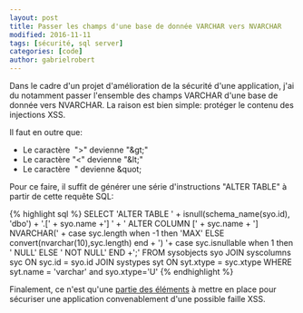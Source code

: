 ```yaml
---
layout: post
title: Passer les champs d'une base de donnée VARCHAR vers NVARCHAR
modified: 2016-11-11
tags: [sécurité, sql server]
categories: [code]
author: gabrielrobert
---
```


Dans le cadre d'un projet d'amélioration de la sécurité d'une application, j'ai du notamment passer l'ensemble des champs VARCHAR d'une base de donnée vers NVARCHAR. La raison est bien simple: protéger le contenu des injections XSS.

Il faut en outre que:
- Le caractère &nbsp;"&gt;" devienne "&amp;gt;"
- Le caractère "&lt;" devienne "&amp;lt;"
- Le caractère &nbsp;" devienne &amp;quot;

Pour ce faire, il suffit de générer une série d'instructions "ALTER TABLE" à partir de cette requête SQL:

{% highlight sql %}
SELECT 'ALTER TABLE ' + isnull(schema_name(syo.id), 'dbo') + '.[' +  syo.name +'] ' 
    + ' ALTER COLUMN [' + syc.name + '] NVARCHAR(' + case syc.length when -1 then 'MAX' 
        ELSE convert(nvarchar(10),syc.length) end + ') '+ 
        case  syc.isnullable when 1 then ' NULL' ELSE ' NOT NULL' END +';' 
   FROM sysobjects syo 
   JOIN syscolumns syc ON 
     syc.id = syo.id 
   JOIN systypes syt ON 
     syt.xtype = syc.xtype 
   WHERE 
     syt.name = 'varchar' 
    and syo.xtype='U'
{% endhighlight %}



Finalement, ce n'est qu'une <a href="https://www.owasp.org/index.php/Main_Page">partie des éléments</a> à mettre en place pour sécuriser une application convenablement d'une possible faille XSS.
